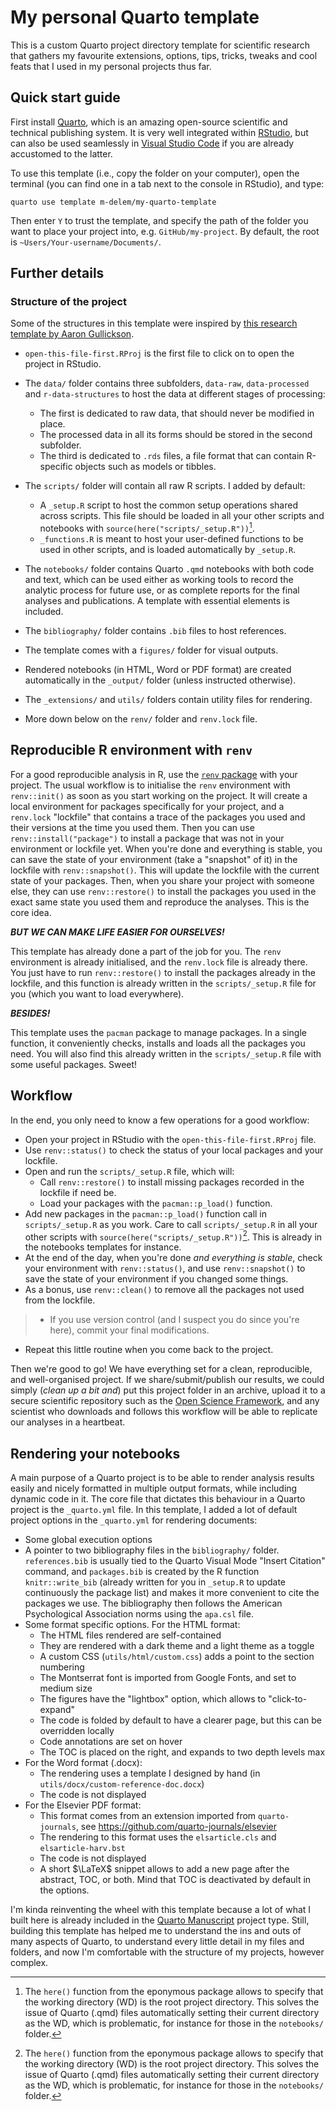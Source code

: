 # My personal Quarto template

This is a custom Quarto project directory template for scientific research that gathers my favourite extensions, options, tips, tricks, tweaks and cool feats that I used in my personal projects thus far. 

## Quick start guide

First install [Quarto](https://quarto.org/), which is an amazing open-source scientific and technical publishing system. It is very well integrated within [RStudio](https://posit.co/products/open-source/rstudio/), but can also be used seamlessly in [Visual Studio Code](https://code.visualstudio.com/) if you are already accustomed to the latter.

To use this template (i.e., copy the folder on your computer), open the terminal (you can find one in a tab next to the console in RStudio), and type:

```
quarto use template m-delem/my-quarto-template
```

Then enter `Y` to trust the template, and specify the path of the folder you want to place your project into, e.g. `GitHub/my-project`. By default, the root is `~Users/Your-username/Documents/`.

## Further details

### Structure of the project

Some of the structures in this template were inspired by [this research template by Aaron Gullickson](https://github.com/AaronGullickson/research-template). 

- `open-this-file-first.RProj` is the first file to click on to open the project in RStudio.

- The `data/` folder contains three subfolders, `data-raw`, `data-processed` and `r-data-structures` to host the data at different stages of processing: 
    - The first is dedicated to raw data, that should never be modified in place.
    - The processed data in all its forms should be stored in the second subfolder. 
    - The third is dedicated to `.rds` files, a file format that can contain R-specific objects such as models or tibbles.

- The `scripts/` folder will contain all raw R scripts. I added by default:
    - A `_setup.R` script to host the common setup operations shared across scripts. This file should be loaded in all your other scripts and notebooks with `source(here("scripts/_setup.R"))`[^1].
    - `_functions.R` is meant to host your user-defined functions to be used in other scripts, and is loaded automatically by `_setup.R`.

[^1]: The `here()` function from the eponymous package allows to specify that the working directory (WD) is the root project directory. This solves the issue of Quarto (.qmd) files automatically setting their current directory as the WD, which is problematic, for instance for those in the `notebooks/` folder.

- The `notebooks/` folder contains Quarto `.qmd` notebooks with both code and text, which can be used either as working tools to record the analytic process for future use, or as complete reports for the final analyses and publications. A template with essential elements is included.

- The `bibliography/` folder contains `.bib` files to host references.

- The template comes with a `figures/` folder for visual outputs.

- Rendered notebooks (in HTML, Word or PDF format) are created automatically in the `_output/` folder (unless instructed otherwise).

- The `_extensions/` and `utils/` folders contain utility files for rendering.

- More down below on the `renv/` folder and `renv.lock` file.

## Reproducible R environment with `renv`

For a good reproducible analysis in R, use the [`renv` package](https://rstudio.github.io/renv/articles/renv.html) with your project. The usual workflow is to initialise the `renv` environment with `renv::init()` as soon as you start working on the project. It will create a local environment for packages specifically for your project, and a `renv.lock` "lockfile" that contains a trace of the packages you used and their versions at the time you used them. Then you can use `renv::install("package")` to install a package that was not in your environment or lockfile yet. When you're done and everything is stable, you can save the state of your environment (take a "snapshot" of it) in the lockfile with `renv::snapshot()`. This will update the lockfile with the current state of your packages. Then, when you share your project with someone else, they can use `renv::restore()` to install the packages you used in the exact same state you used them and reproduce the analyses. This is the core idea.

***BUT WE CAN MAKE LIFE EASIER FOR OURSELVES!***

This template has already done a part of the job for you. The `renv` environment is already initialised, and the `renv.lock` file is already there. You just have to run `renv::restore()` to install the packages already in the lockfile, and this function is already written in the `scripts/_setup.R` file for you (which you want to load everywhere).

***BESIDES!***

This template uses the `pacman` package to manage packages. In a single function, it conveniently checks, installs and loads all the packages you need. You will also find this already written in the `scripts/_setup.R` file with some useful packages. Sweet!

## Workflow

In the end, you only need to know a few operations for a good workflow:
- Open your project in RStudio with the `open-this-file-first.RProj` file.
- Use `renv::status()` to check the status of your local packages and your lockfile.
- Open and run the `scripts/_setup.R` file, which will:
     - Call `renv::restore()` to install missing packages recorded in the lockfile if need be.
    - Load your packages with the `pacman::p_load()` function.
 - Add new packages in the `pacman::p_load()` function call in `scripts/_setup.R` as you work. Care to call `scripts/_setup.R` in all your other scripts with `source(here("scripts/_setup.R"))`[^1]. This is already in the notebooks templates for instance.
 - At the end of the day, when you're done *and everything is stable*, check your environment with `renv::status()`, and use `renv::snapshot()` to save the state of your environment if you changed some things.
 - As a bonus, use `renv::clean()` to remove all the packages not used from the lockfile.
> - If you use version control (and I suspect you do since you're here), commit your final modifications. 
 - Repeat this little routine when you come back to the project.
   
 Then we're good to go! We have everything set for a clean, reproducible, and well-organised project. If we share/submit/publish our results, we could simply (*clean up a bit and*) put this project folder in an archive, upload it to a secure scientific repository such as the [Open Science Framework](https://osf.io/), and any scientist who downloads and follows this workflow will be able to replicate our analyses in a heartbeat.

## Rendering your notebooks

A main purpose of a Quarto project is to be able to render analysis results easily and nicely formatted in multiple output formats, while including dynamic code in it. The core file that dictates this behaviour in a Quarto project is the `_quarto.yml` file. In this template, I added a lot of default project options in the `_quarto.yml` for rendering documents:

- Some global execution options
- A pointer to two bibliography files in the `bibliography/` folder. `references.bib` is usually tied to the Quarto Visual Mode "Insert Citation" command, and `packages.bib` is created by the R function `knitr::write_bib` (already written for you in `_setup.R` to update continuously the package list) and makes it more convenient to cite the packages we use. The bibliography then follows the American Psychological Association norms using the `apa.csl` file.
- Some format specific options. For the HTML format: 
    - The HTML files rendered are self-contained
    - They are rendered with a dark theme and a light theme as a toggle
    - A custom CSS (`utils/html/custom.css`) adds a point to the section numbering
    - The Montserrat font is imported from Google Fonts, and set to medium size
    - The figures have the "lightbox" option, which allows to "click-to-expand"
    - The code is folded by default to have a clearer page, but this can be overridden locally
    - Code annotations are set on hover
    - The TOC is placed on the right, and expands to two depth levels max
- For the Word format (.docx):
    - The rendering uses a template I designed by hand (in `utils/docx/custom-reference-doc.docx`)
    - The code is not displayed
- For the Elsevier PDF format:
    - This format comes from an extension imported from `quarto-journals`, see <https://github.com/quarto-journals/elsevier>
    - The rendering to this format uses the `elsarticle.cls` and `elsarticle-harv.bst`
    - The code is not displayed
    - A short $\LaTeX$ snippet allows to add a new page after the abstract, TOC, or both. Mind that TOC is deactivated by default in the options.
      
I'm kinda reinventing the wheel with this template because a lot of what I built here is already included in the [Quarto Manuscript](https://quarto.org/docs/manuscripts/) project type. Still, building this template has helped me to understand the ins and outs of many aspects of Quarto, to understand every little detail in my files and folders, and now I'm comfortable with the structure of my projects, however complex.
